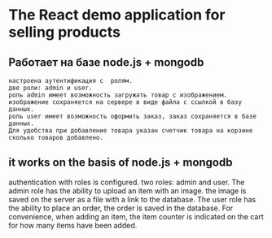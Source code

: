 # The React demo application for selling products
 ##  Работает на базе node.js + mongodb
    настроена аутентификация с  ролям.
    две роли: admin и user.
    роль admin имеет возможность загружать товар с изображением. 
    изображение сохраняется на сервере в виде файла с ссылкой в базу данных.
    роль user имеет возможность оформить заказ, заказ сохраняется в базе данных.
    Для удобства при добавление товара указан счетчик товара на корзине сколько товаров добавлено.
    
## it works on the basis of node.js + mongodb
authentication with roles is configured.
two roles: admin and user.
The admin role has the ability to upload an item with an image. 
the image is saved on the server as a file with a link to the database.
The user role has the ability to place an order, the order is saved in the database.
For convenience, when adding an item, the item counter is indicated on the cart for how many items have been added.
